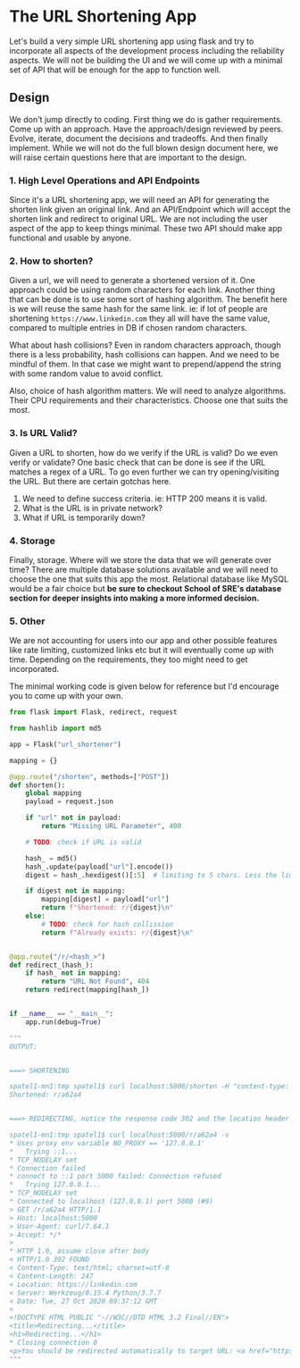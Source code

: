 # The URL Shortening App

Let's build a very simple URL shortening app using flask and try to incorporate all aspects of the development process including the reliability aspects. We will not be building the UI and we will come up with a minimal set of API that will be enough for the app to function well.

## Design

We don't jump directly to coding. First thing we do is gather requirements. Come up with an approach. Have the approach/design reviewed by peers. Evolve, iterate, document the decisions and tradeoffs. And then finally implement. While we will not do the full blown design document here, we will raise certain questions here that are important to the design.

### 1. High Level Operations and API Endpoints

Since it's a URL shortening app, we will need an API for generating the shorten link given an original link. And an API/Endpoint which will accept the shorten link and redirect to original URL. We are not including the user aspect of the app to keep things minimal. These two API should make app functional and usable by anyone.

### 2. How to shorten?

Given a url, we will need to generate a shortened version of it. One approach could be using random characters for each link. Another thing that can be done is to use some sort of hashing algorithm. The benefit here is we will reuse the same hash for the same link. ie: if lot of people are shortening `https://www.linkedin.com` they all will have the same value, compared to multiple entries in DB if chosen random characters.

What about hash collisions? Even in random characters approach, though there is a less probability, hash collisions can happen. And we need to be mindful of them. In that case we might want to prepend/append the string with some random value to avoid conflict.

Also, choice of hash algorithm matters. We will need to analyze algorithms. Their CPU requirements and their characteristics. Choose one that suits the most.

### 3. Is URL Valid?

Given a URL to shorten, how do we verify if the URL is valid? Do we even verify or validate? One basic check that can be done is see if the URL matches a regex of a URL. To go even further we can try opening/visiting the URL. But there are certain gotchas here.

1. We need to define success criteria. ie: HTTP 200 means it is valid.
2. What is the URL is in private network?
3. What if URL is temporarily down?

### 4. Storage

Finally, storage. Where will we store the data that we will generate over time? There are multiple database solutions available and we will need to choose the one that suits this app the most. Relational database like MySQL would be a fair choice but **be sure to checkout School of SRE's database section for deeper insights into making a more informed decision.**

### 5. Other

We are not accounting for users into our app and other possible features like rate limiting, customized links etc but it will eventually come up with time. Depending on the requirements, they too might need to get incorporated.

The minimal working code is given below for reference but I'd encourage you to come up with your own.

```python
from flask import Flask, redirect, request

from hashlib import md5

app = Flask("url_shortener")

mapping = {}

@app.route("/shorten", methods=["POST"])
def shorten():
    global mapping
    payload = request.json

    if "url" not in payload:
        return "Missing URL Parameter", 400

    # TODO: check if URL is valid

    hash_ = md5()
    hash_.update(payload["url"].encode())
    digest = hash_.hexdigest()[:5]  # limiting to 5 chars. Less the limit more the chances of collission

    if digest not in mapping:
        mapping[digest] = payload["url"]
        return f"Shortened: r/{digest}\n"
    else:
        # TODO: check for hash collission
        return f"Already exists: r/{digest}\n"


@app.route("/r/<hash_>")
def redirect_(hash_):
    if hash_ not in mapping:
        return "URL Not Found", 404
    return redirect(mapping[hash_])


if __name__ == "__main__":
    app.run(debug=True)

"""
OUTPUT:


===> SHORTENING

spatel1-mn1:tmp spatel1$ curl localhost:5000/shorten -H "content-type: application/json" --data '{"url":"https://linkedin.com"}'
Shortened: r/a62a4


===> REDIRECTING, notice the response code 302 and the location header

spatel1-mn1:tmp spatel1$ curl localhost:5000/r/a62a4 -v
* Uses proxy env variable NO_PROXY == '127.0.0.1'
*   Trying ::1...
* TCP_NODELAY set
* Connection failed
* connect to ::1 port 5000 failed: Connection refused
*   Trying 127.0.0.1...
* TCP_NODELAY set
* Connected to localhost (127.0.0.1) port 5000 (#0)
> GET /r/a62a4 HTTP/1.1
> Host: localhost:5000
> User-Agent: curl/7.64.1
> Accept: */*
>
* HTTP 1.0, assume close after body
< HTTP/1.0 302 FOUND
< Content-Type: text/html; charset=utf-8
< Content-Length: 247
< Location: https://linkedin.com
< Server: Werkzeug/0.15.4 Python/3.7.7
< Date: Tue, 27 Oct 2020 09:37:12 GMT
<
<!DOCTYPE HTML PUBLIC "-//W3C//DTD HTML 3.2 Final//EN">
<title>Redirecting...</title>
<h1>Redirecting...</h1>
* Closing connection 0
<p>You should be redirected automatically to target URL: <a href="https://linkedin.com">https://linkedin.com</a>.  If not click the link.
"""
```
